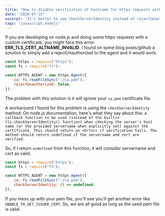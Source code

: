 ```yaml
---
title: "How to disable verification of hostname for https requests with node.js"
date: "2020-07-15"
excerpt: "It's better to use checkServerIdentity instead of rejectUnauthorized in your https.Agent to still use the certificate"
tags: "javascript,nodejs"
---
```


If you are developing on node.js and doing some https requests with a custom certificate, you might face this error: **ERR_TLS_CERT_ALTNAME_INVALID**. I found on some blog posts/github a solution to simply add a rejectUnauthorized to the agent and it would work.

```js
const https = require("https");
const fs = require("fs");

const HTTPS_AGENT = new https.Agent({
	ca: fs.readFileSync("./ca.pem"),
	rejectUnauthorized: false,
});
```

The problem with this solution is it will ignore your `ca.pem` certificate file.

A workaround I found for this problem is using the `checkServerIdentity` method. On node.js documentation, here's what they say about this:
`A callback function to be used (instead of the builtin tls.checkServerIdentity() function) when checking the server's host name (or the provided servername when explicitly set) against the certificate. This should return an <Error> if verification fails. The method should return undefined if the servername and cert are verified.`

So, if I return `undefined` from this function, it will consider servername and cert as valid.

```js
const https = require("https");
const fs = require("fs");

const HTTPS_AGENT = new https.Agent({
	ca: fs.readFileSync("./ca.pem"),
	checkServerIdentity: () => undefined,
});
```

If you mess up with your pem file, you'll see you'll get another error like `UNABLE_TO_GET_ISSUER_CERT`. So, we are all good as long as the used pem file is valid.
